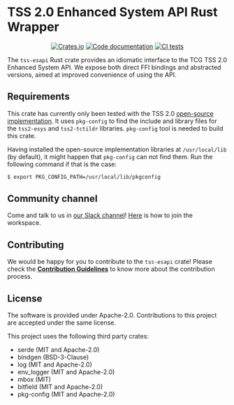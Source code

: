 <!--
  -- Copyright 2019 Contributors to the Parsec project.
  -- SPDX-License-Identifier: Apache-2.0
--->

# TSS 2.0 Enhanced System API Rust Wrapper 

<p align="center">
  <a href="https://crates.io/crates/tss-esapi"><img alt="Crates.io" src="https://img.shields.io/crates/v/tss-esapi"></a>
  <a href="https://docs.rs/tss-esapi"><img src="https://docs.rs/tss-esapi/badge.svg" alt="Code documentation"/></a>
  <a href="https://github.com/parallaxsecond/rust-tss-esapi/actions?query=workflow%3A%22Continuous+Integration%22"><img src="https://github.com/parallaxsecond/rust-tss-esapi/workflows/Continuous%20Integration/badge.svg" alt="CI tests"/></a>
</p>

The `tss-esapi` Rust crate provides an idiomatic interface to the TCG TSS 2.0 Enhanced System API. We expose both direct FFI bindings and abstracted versions, aimed at improved convenience of using the API.

## Requirements

This crate has currently only been tested with the TSS 2.0
[open-source implementation](https://github.com/tpm2-software/tpm2-tss).
It uses `pkg-config` to find the include and library files for the `tss2-esys` and `tss2-tctildr`
libraries. `pkg-config` tool is needed to build this crate.

Having installed the open-source implementation libraries at `/usr/local/lib` (by default), it
might happen that `pkg-config` can not find them. Run the following command if that is the
case:
```bash
$ export PKG_CONFIG_PATH=/usr/local/lib/pkgconfig
```

## Community channel

Come and talk to us in [our Slack channel](https://app.slack.com/client/T0JK1PCN6/CPMQ9D4H1)!
[Here](http://dockr.ly/slack) is how to join the workspace.

## Contributing

We would be happy for you to contribute to the `tss-esapi` crate!
Please check the [**Contribution Guidelines**](https://parallaxsecond.github.io/parsec-book/contributing.html)
to know more about the contribution process.

## License

The software is provided under Apache-2.0. Contributions to this project are accepted under the same license.

This project uses the following third party crates:
* serde (MIT and Apache-2.0)
* bindgen (BSD-3-Clause)
* log (MIT and Apache-2.0)
* env\_logger (MIT and Apache-2.0)
* mbox (MIT)
* bitfield (MIT and Apache-2.0)
* pkg-config (MIT and Apache-2.0)
